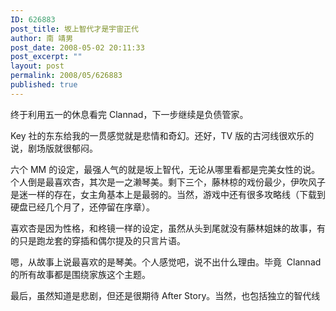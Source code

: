 ```yaml
---
ID: 626883
post_title: 坂上智代才是宇宙正代
author: 南 靖男
post_date: 2008-05-02 20:11:33
post_excerpt: ""
layout: post
permalink: 2008/05/626883
published: true
---
```

终于利用五一的休息看完 Clannad，下一步继续是负债管家。

Key 社的东东给我的一贯感觉就是悲情和奇幻。还好，TV 版的古河线很欢乐的说，剧场版就很郁闷。

六个 MM 的设定，最强人气的就是坂上智代，无论从哪里看都是完美女性的说。个人倒是最喜欢杏，其次是一之濑琴美。剩下三个，藤林椋的戏份最少，伊吹风子是迷一样的存在，女主角基本上是最弱的。当然，游戏中还有很多攻略线（下载到硬盘已经几个月了，还停留在序章）。

喜欢杏是因为性格，和柊镜一样的设定，虽然从头到尾就没有藤林姐妹的故事，有的只是跑龙套的穿插和偶尔提及的只言片语。

嗯，从故事上说最喜欢的是琴美。个人感觉吧，说不出什么理由。毕竟  Clannad  的所有故事都是围绕家族这个主题。

最后，虽然知道是悲剧，但还是很期待 After Story。当然，也包括独立的智代线